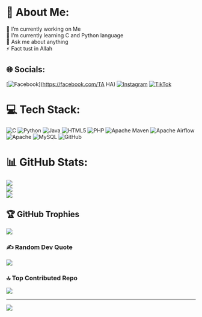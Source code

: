 # 💫 About Me:
🔭 I’m currently working on Me<br>🌱 I’m currently learning C and Python language<br>💬 Ask me about  anything<br>⚡ Fact tust in Allah  


## 🌐 Socials:
[![Facebook](https://img.shields.io/badge/Facebook-%231877F2.svg?logo=Facebook&logoColor=white)](https://facebook.com/TA HA) [![Instagram](https://img.shields.io/badge/Instagram-%23E4405F.svg?logo=Instagram&logoColor=white)](https://instagram.com/da._me_a_,te) [![TikTok](https://img.shields.io/badge/TikTok-%23000000.svg?logo=TikTok&logoColor=white)](https://tiktok.com/@d_i._.n_e) 

# 💻 Tech Stack:
![C](https://img.shields.io/badge/c-%2300599C.svg?style=for-the-badge&logo=c&logoColor=white) ![Python](https://img.shields.io/badge/python-3670A0?style=for-the-badge&logo=python&logoColor=ffdd54) ![Java](https://img.shields.io/badge/java-%23ED8B00.svg?style=for-the-badge&logo=openjdk&logoColor=white) ![HTML5](https://img.shields.io/badge/html5-%23E34F26.svg?style=for-the-badge&logo=html5&logoColor=white) ![PHP](https://img.shields.io/badge/php-%23777BB4.svg?style=for-the-badge&logo=php&logoColor=white) ![Apache Maven](https://img.shields.io/badge/Apache%20Maven-C71A36?style=for-the-badge&logo=Apache%20Maven&logoColor=white) ![Apache Airflow](https://img.shields.io/badge/Apache%20Airflow-017CEE?style=for-the-badge&logo=Apache%20Airflow&logoColor=white) ![Apache](https://img.shields.io/badge/apache-%23D42029.svg?style=for-the-badge&logo=apache&logoColor=white) ![MySQL](https://img.shields.io/badge/mysql-4479A1.svg?style=for-the-badge&logo=mysql&logoColor=white) ![GitHub](https://img.shields.io/badge/github-%23121011.svg?style=for-the-badge&logo=github&logoColor=white)
# 📊 GitHub Stats:
![](https://github-readme-stats.vercel.app/api?username=crisianoronaldo&theme=dark&hide_border=false&include_all_commits=true&count_private=false)<br/>
![](https://github-readme-streak-stats.herokuapp.com/?user=crisianoronaldo&theme=dark&hide_border=false)<br/>
![](https://github-readme-stats.vercel.app/api/top-langs/?username=crisianoronaldo&theme=dark&hide_border=false&include_all_commits=true&count_private=false&layout=compact)

## 🏆 GitHub Trophies
![](https://github-profile-trophy.vercel.app/?username=crisianoronaldo&theme=radical&no-frame=false&no-bg=false&margin-w=4)

### ✍️ Random Dev Quote
![](https://quotes-github-readme.vercel.app/api?type=horizontal&theme=dark)

### 🔝 Top Contributed Repo
![](https://github-contributor-stats.vercel.app/api?username=crisianoronaldo&limit=5&theme=aura&combine_all_yearly_contributions=true)

---
[![](https://visitcount.itsvg.in/api?id=crisianoronaldo&icon=2&color=7)](https://visitcount.itsvg.in)

<!-- Proudly created with GPRM ( https://gprm.itsvg.in ) -->
